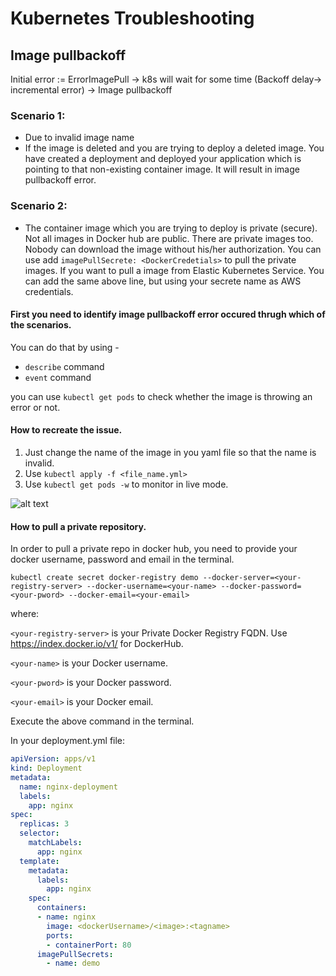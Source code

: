 # Kubernetes Troubleshooting

## Image pullbackoff
Initial error := ErrorImagePull -> k8s will wait for some time (Backoff delay-> incremental error) -> 
Image pullbackoff

### Scenario 1: 

- Due to invalid image name
- If the image is deleted and you are trying to deploy a deleted image.
You have created a deployment and deployed your application which is pointing to that non-existing
container image. It will result in image pullbackoff error.

### Scenario 2:

- The container image which you are trying to deploy is private (secure).
Not all images in Docker hub are public. There are private images too. Nobody can download the image 
without his/her authorization.
You can use add `imagePullSecrete: <DockerCredetials>` to pull the private images.
If you want to pull a image from Elastic Kubernetes Service. You can add the same above line, but using 
your secrete name as AWS credentials.


#### First you need to identify image pullbackoff error occured thrugh which of the scenarios.

You can do that by using -
- `describe` command
- `event` command

you can use `kubectl get pods` to check whether the image is throwing an error or not.

#### How to recreate the issue.
1. Just change the name of the image in you yaml file so that the name is invalid.
2. Use `kubectl apply -f <file_name.yml>`
3. Use `kubectl get pods -w` to monitor in live mode.

![alt text]()

#### How to pull a private repository.
In order to pull a private repo in docker hub, you need to provide your docker username, password and 
email in the terminal.

`kubectl create secret docker-registry demo --docker-server=<your-registry-server> --docker-username=<your-name> --docker-password=<your-pword> --docker-email=<your-email>`

where:

 ``<your-registry-server>`` is your Private Docker Registry FQDN. Use https://index.docker.io/v1/ for DockerHub.
 
 ``<your-name>`` is your Docker username.
    
 ``<your-pword>`` is your Docker password.
    
 ``<your-email>`` is your Docker email.
    

Execute the above command in the terminal.

In your deployment.yml file:

```yaml
apiVersion: apps/v1
kind: Deployment
metadata:
  name: nginx-deployment
  labels:
    app: nginx
spec:
  replicas: 3
  selector:
    matchLabels:
      app: nginx
  template:
    metadata:
      labels:
        app: nginx
    spec:
      containers:
      - name: nginx
        image: <dockerUsername>/<image>:<tagname>
        ports:
        - containerPort: 80
      imagePullSecrets:
        - name: demo
```

